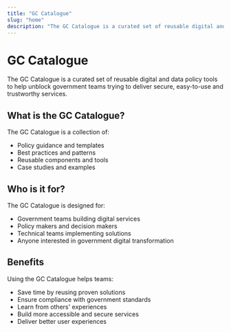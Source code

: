 ```yaml
---
title: "GC Catalogue"
slug: "home"
description: "The GC Catalogue is a curated set of reusable digital and data policy tools to help unblock government teams trying to deliver secure, easy-to-use and trustworthy services"
---
```


# GC Catalogue

The GC Catalogue is a curated set of reusable digital and data policy tools to help unblock government teams trying to deliver secure, easy-to-use and trustworthy services.

## What is the GC Catalogue?

The GC Catalogue is a collection of:
- Policy guidance and templates
- Best practices and patterns
- Reusable components and tools
- Case studies and examples

## Who is it for?

The GC Catalogue is designed for:
- Government teams building digital services
- Policy makers and decision makers
- Technical teams implementing solutions
- Anyone interested in government digital transformation

## Benefits

Using the GC Catalogue helps teams:
- Save time by reusing proven solutions
- Ensure compliance with government standards
- Learn from others' experiences
- Build more accessible and secure services
- Deliver better user experiences
